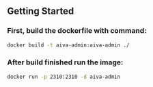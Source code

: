 ## Getting Started

### First, build the dockerfile with command:

```bash
docker build -t aiva-admin:aiva-admin ./
```

### After build finished run the image:

```bash
docker run -p 2310:2310 -d aiva-admin
```
